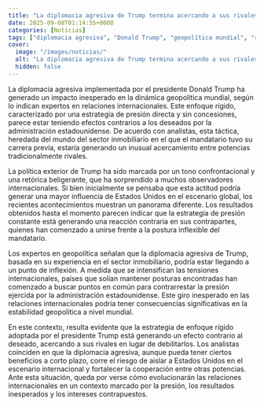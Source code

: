 ```yaml
---
title: "La diplomacia agresiva de Trump termina acercando a sus rivales"
date: 2025-09-08T01:14:55+0000
categories: [Noticias]
tags: ["diplomacia agresiva", "Donald Trump", "geopolítica mundial", "relaciones internacionales", "estrategia de presión", "sector inmobiliario", "política exterior", "tono confrontacional", "influencia global", "tensiones internacionales", "estabilidad geopolítica", "enfoque rígido"]
cover:
  image: "/images/noticias/"
  alt: "La diplomacia agresiva de Trump termina acercando a sus rivales"
  hidden: false
---
```


La diplomacia agresiva implementada por el presidente Donald Trump ha generado un impacto inesperado en la dinámica geopolítica mundial, según lo indican expertos en relaciones internacionales. Este enfoque rígido, caracterizado por una estrategia de presión directa y sin concesiones, parece estar teniendo efectos contrarios a los deseados por la administración estadounidense. De acuerdo con analistas, esta táctica, heredada del mundo del sector inmobiliario en el que el mandatario tuvo su carrera previa, estaría generando un inusual acercamiento entre potencias tradicionalmente rivales.

La política exterior de Trump ha sido marcada por un tono confrontacional y una retórica beligerante, que ha sorprendido a muchos observadores internacionales. Si bien inicialmente se pensaba que esta actitud podría generar una mayor influencia de Estados Unidos en el escenario global, los recientes acontecimientos muestran un panorama diferente. Los resultados obtenidos hasta el momento parecen indicar que la estrategia de presión constante está generando una reacción contraria en sus contrapartes, quienes han comenzado a unirse frente a la postura inflexible del mandatario.

Los expertos en geopolítica señalan que la diplomacia agresiva de Trump, basada en su experiencia en el sector inmobiliario, podría estar llegando a un punto de inflexión. A medida que se intensifican las tensiones internacionales, países que solían mantener posturas encontradas han comenzado a buscar puntos en común para contrarrestar la presión ejercida por la administración estadounidense. Este giro inesperado en las relaciones internacionales podría tener consecuencias significativas en la estabilidad geopolítica a nivel mundial.

En este contexto, resulta evidente que la estrategia de enfoque rígido adoptada por el presidente Trump está generando un efecto contrario al deseado, acercando a sus rivales en lugar de debilitarlos. Los analistas coinciden en que la diplomacia agresiva, aunque pueda tener ciertos beneficios a corto plazo, corre el riesgo de aislar a Estados Unidos en el escenario internacional y fortalecer la cooperación entre otras potencias. Ante esta situación, queda por verse cómo evolucionarán las relaciones internacionales en un contexto marcado por la presión, los resultados inesperados y los intereses contrapuestos.
